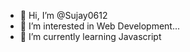 - 👋 Hi, I’m @Sujay0612
- 👀 I’m interested in Web Development...
- 🌱 I’m currently learning Javascript 


<!---
Sujay0612/Sujay0612 is a ✨ special ✨ repository because its `README.md` (this file) appears on your GitHub profile.
You can click the Preview link to take a look at your changes.
--->

